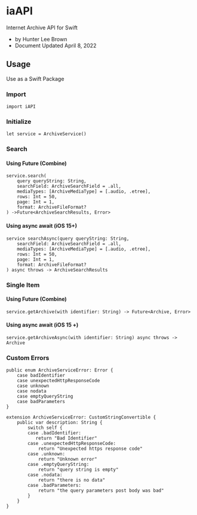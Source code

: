 # iaAPI

Internet Archive API for Swift
- by Hunter Lee Brown
- Document Updated April 8, 2022

## Usage
Use as a Swift Package

### Import
    import iAPI

### Initialize
    let service = ArchiveService()

### Search
#### Using Future (Combine)
    service.search(
        query queryString: String,
        searchField: ArchiveSearchField = .all,
        mediaTypes: [ArchiveMediaType] = [.audio, .etree],
        rows: Int = 50,
        page: Int = 1,
        format: ArchiveFileFormat?
    ) ->Future<ArchiveSearchResults, Error>
    
#### Using async await (iOS 15+)
    service searchAsync(query queryString: String,
        searchField: ArchiveSearchField = .all,
        mediaTypes: [ArchiveMediaType] = [.audio, .etree],
        rows: Int = 50,
        page: Int = 1,
        format: ArchiveFileFormat?
    ) async throws -> ArchiveSearchResults

### Single Item
#### Using Future (Combine)
    service.getArchive(with identifier: String) -> Future<Archive, Error> 

#### Using async await (iOS 15 +)
    service.getArchiveAsync(with identifier: String) async throws -> Archive

### Custom Errors
    public enum ArchiveServiceError: Error {
        case badIdentifier
        case unexpectedHttpResponseCode
        case unknown
        case nodata
        case emptyQueryString
        case badParameters
    }

    extension ArchiveServiceError: CustomStringConvertible {
        public var description: String {
            switch self {
            case .badIdentifier:
               return "Bad Identifier"
            case .unexpectedHttpResponseCode:
                return "Unexpected https response code"
            case .unknown:
                return "Unknown error"
            case .emptyQueryString:
                return "query string is empty"
            case .nodata:
                return "there is no data"
            case .badParameters:
                return "the query parameters post body was bad"
            }
        }
    }

